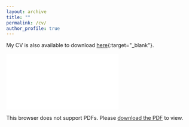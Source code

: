 ```yaml
---
layout: archive
title: ""
permalink: /cv/
author_profile: true
---
```


My CV is also available to download [here](../files/WYQ_CV.pdf){:target="_blank"}.

<object data="../files/WYQ_CV.pdf" type="application/pdf" width="700px" height="700px">
    <embed src="../files/WYQ_CV.pdf">
        <p>This browser does not support PDFs. Please <a href="../files/WYQ_CV.pdf">download the PDF</a> to view.</p>
    </embed>
</object>
